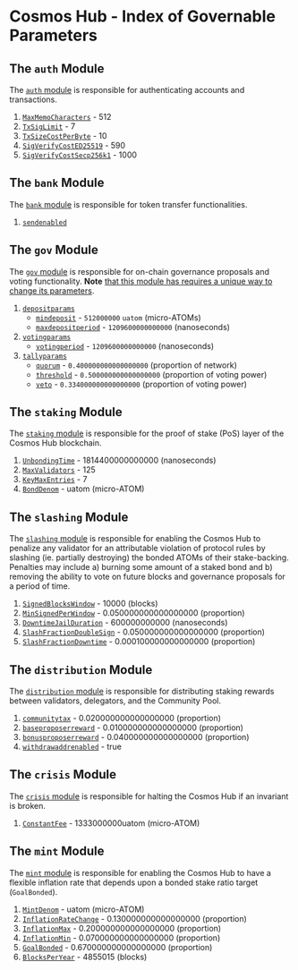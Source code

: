 # Cosmos Hub - Index of Governable Parameters
## The `auth` Module
The [`auth` module](https://github.com/gavinly/CosmosParametersWiki/blob/master/Auth.md) is responsible for authenticating accounts and transactions.
1. [`MaxMemoCharacters`](https://github.com/gavinly/CosmosParametersWiki/blob/master/Auth.md#1-maxmemocharacters) - 512
2. [`TxSigLimit`](https://github.com/gavinly/CosmosParametersWiki/blob/master/Auth.md#2-txsiglimit) - 7
3. [`TxSizeCostPerByte`](https://github.com/gavinly/CosmosParametersWiki/blob/master/Auth.md#3-txsizecostperbyte) - 10
4. [`SigVerifyCostED25519`](https://github.com/gavinly/CosmosParametersWiki/blob/master/Auth.md#4-sigverifycosted25519) - 590
5. [`SigVerifyCostSecp256k1`](https://github.com/gavinly/CosmosParametersWiki/blob/master/Auth.md#5-sigverifycostsecp256k1) - 1000
## The `bank` Module
The [`bank` module](https://github.com/gavinly/CosmosParametersWiki/blob/master/Bank.md) is responsible for token transfer functionalities.
1. [`sendenabled`](https://github.com/gavinly/CosmosParametersWiki/blob/master/Bank.md#1-sendenabled)
## The `gov` Module
The [`gov` module](https://github.com/gavinly/CosmosParametersWiki/blob/master/Governance.md) is responsible for on-chain governance proposals and voting functionality. **Note** [that this module has requires a unique way to change its parameters](https://github.com/cosmos/cosmos-sdk/issues/5800).
1. [`depositparams`](https://github.com/gavinly/CosmosParametersWiki/blob/master/Governance.md#1-depositparams)
   - [`mindeposit`](https://github.com/gavinly/CosmosParametersWiki/blob/master/Governance.md#mindeposit) - `512000000` `uatom` (micro-ATOMs)
   - [`maxdepositperiod`](https://github.com/gavinly/CosmosParametersWiki/blob/master/Governance.md#maxdepositperiod) - `1209600000000000` (nanoseconds)
2. [`votingparams`](https://github.com/gavinly/CosmosParametersWiki/blob/master/Governance.md#2-votingparams)
   - [`votingperiod`](https://github.com/gavinly/CosmosParametersWiki/blob/master/Governance.md#votingperiod) - `1209600000000000` (nanoseconds)
3. [`tallyparams`](https://github.com/gavinly/CosmosParametersWiki/blob/master/Governance.md#3-tallyparams)
   - [`quorum`](https://github.com/gavinly/CosmosParametersWiki/blob/master/Governance.md#quorum) - `0.400000000000000000` (proportion of network)
   - [`threshold`](https://github.com/gavinly/CosmosParametersWiki/blob/master/Governance.md#threshold) - `0.500000000000000000` (proportion of voting power)
   - [`veto`](https://github.com/gavinly/CosmosParametersWiki/blob/master/Governance.md#veto) - `0.334000000000000000` (proportion of voting power)
## The `staking` Module
The [`staking` module](https://github.com/gavinly/CosmosParametersWiki/blob/master/Staking.md) is responsible for the proof of stake (PoS) layer of the Cosmos Hub blockchain.
1. [`UnbondingTime`](https://github.com/gavinly/CosmosParametersWiki/blob/master/Staking.md#1-UnbondingTime) - 1814400000000000 (nanoseconds)
2. [`MaxValidators`](https://github.com/gavinly/CosmosParametersWiki/blob/master/Staking.md#2-MaxValidators) - 125
3. [`KeyMaxEntries`](https://github.com/gavinly/CosmosParametersWiki/blob/master/Staking.md#3-KeyMaxEntries) - 7
4. [`BondDenom`](https://github.com/gavinly/CosmosParametersWiki/blob/master/Staking.md#4-BondDenom) - uatom (micro-ATOM)
## The `slashing` Module
The [`slashing` module](https://github.com/gavinly/CosmosParametersWiki/blob/master/Slashing.md) is responsible for enabling the Cosmos Hub to penalize any validator for an attributable violation of protocol rules by slashing (ie. partially destroying) the bonded ATOMs of their stake-backing. Penalties may include a) burning some amount of a staked bond and b) removing the ability to vote on future blocks and governance proposals for a period of time.
1. [`SignedBlocksWindow`](https://github.com/gavinly/CosmosParametersWiki/blob/master/Slashing.md#1-SignedBlocksWindow) - 10000 (blocks)
2. [`MinSignedPerWindow`](https://github.com/gavinly/CosmosParametersWiki/blob/master/Slashing.md#2-MinSignedPerWindow) - 0.050000000000000000 (proportion)
3. [`DowntimeJailDuration`](https://github.com/gavinly/CosmosParametersWiki/blob/master/Slashing.md#3-DowntimeJailDuration) - 600000000000 (nanoseconds)
4. [`SlashFractionDoubleSign`](https://github.com/gavinly/CosmosParametersWiki/blob/master/Slashing.md#4-SlashFractionDoubleSign) - 0.050000000000000000 (proportion)
5. [`SlashFractionDowntime`](https://github.com/gavinly/CosmosParametersWiki/blob/master/Slashing.md#5-SlashFractionDowntime) - 0.000100000000000000 (proportion)
## The `distribution` Module
The [`distribution` module](https://github.com/gavinly/CosmosParametersWiki/blob/master/Distribution.md) is responsible for distributing staking rewards between validators, delegators, and the Community Pool.
1. [`communitytax`](https://github.com/gavinly/CosmosParametersWiki/blob/master/Distribution.md#1-communitytax) - 0.020000000000000000 (proportion)
2. [`baseproposerreward`](https://github.com/gavinly/CosmosParametersWiki/blob/master/Distribution.md#2-baseproposerreward) - 0.010000000000000000 (proportion)
3. [`bonusproposerreward`](https://github.com/gavinly/CosmosParametersWiki/blob/master/Distribution.md#3-bonusproposerreward) - 0.040000000000000000 (proportion)
4. [`withdrawaddrenabled`](https://github.com/gavinly/CosmosParametersWiki/blob/master/Distribution.md#4-withdrawaddrenabled) - true
## The `crisis` Module
The [`crisis` module](https://github.com/gavinly/CosmosParametersWiki/blob/master/Crisis.md) is responsible for halting the Cosmos Hub if an invariant is broken.
1. [`ConstantFee`](https://github.com/gavinly/CosmosParametersWiki/blob/master/Crisis.md#1-ConstantFee) - 1333000000uatom (micro-ATOM)
## The `mint` Module
The [`mint` module](https://github.com/gavinly/CosmosParametersWiki/blob/master/Mint.md) is responsible for enabling the Cosmos Hub to have a flexible inflation rate that depends upon a bonded stake ratio target (`GoalBonded`).
1. [`MintDenom`](https://github.com/gavinly/CosmosParametersWiki/blob/master/Mint.md#1-MintDenom) - uatom (micro-ATOM)
2. [`InflationRateChange`](https://github.com/gavinly/CosmosParametersWiki/blob/master/Mint.md#2-InflationRateChange) - 0.130000000000000000 (proportion)
3. [`InflationMax`](https://github.com/gavinly/CosmosParametersWiki/blob/master/Mint.md#3-InflationMax) - 0.200000000000000000 (proportion)
4. [`InflationMin`](https://github.com/gavinly/CosmosParametersWiki/blob/master/Mint.md#4-InflationMin) - 0.070000000000000000 (proportion)
5. [`GoalBonded`](https://github.com/gavinly/CosmosParametersWiki/blob/master/Mint.md#5-GoalBonded) - 0.670000000000000000 (proportion)
6. [`BlocksPerYear`](https://github.com/gavinly/CosmosParametersWiki/blob/master/Mint.md#6-BlocksPerYear) - 4855015 (blocks)
